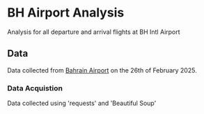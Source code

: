 # BH Airport Analysis
Analysis for all departure and arrival flights at BH Intl Airport

## Data
Data collected from [Bahrain Airport](https://www.bahrainairport.bh/) on the 26th of February 2025.

### Data Acquistion 
Data collected using 'requests' and 'Beautiful Soup'
